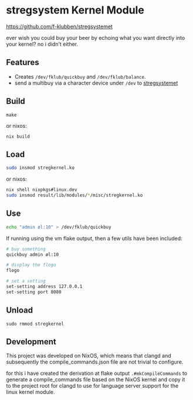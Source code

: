 
# stregsystem Kernel Module
https://github.com/f-klubben/stregsystemet

ever wish you could buy your beer by echoing what you want directly into your kernel? no i didn't either.

## Features
- Creates `/dev/fklub/quickbuy` and `/dev/fklub/balance`.
- send a multibuy via a character device under `/dev` to [stregsystemet](https://github.com/f-klubben/stregsystemet)

## Build
`make`

or nixos:

`nix build`

## Load
```sh
sudo insmod stregkernel.ko
```
or nixos:
```sh
nix shell nixpkgs#linux.dev
sudo insmod result/lib/modules/*/misc/stregkernel.ko
```

## Use
```sh
echo "admin øl:10" > /dev/fklub/quickbuy
```

If running using the vm flake output, then a few utils have been included:
```sh
# buy something
quickbuy admin øl:10

# display the flogo
flogo

# set a setting
set-setting address 127.0.0.1
set-setting port 8080
```

## Unload
`sudo rmmod stregkernel`

## Development
This project was developed on NixOS, which means that clangd and subsequently the compile_commands.json file are not trivial to configure.

for this i have created the derivation at flake output `.#mkCompileCommands` to generate a compile_commands file based on the NixOS kernel and copy it to the project root for clangd to use for language server support for the linux kernel module.
